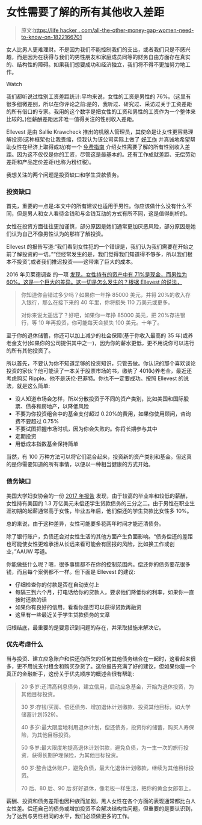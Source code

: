 # 女性需要了解的所有其他收入差距

> 原文:[https://life hacker . com/all-the-other-money-gap-women-need-to-know-on-1822166701](https://lifehacker.com/all-the-other-money-gaps-women-need-to-know-about-1822166701)

女人比男人更难理财。不是因为我们不能控制我们的支出，或者我们只是不感兴趣，而是因为在获得与我们的男性朋友和家庭成员同等的财务自由方面存在真实的、结构性的障碍。如果我们想要成功和经济独立，我们将不得不更加努力地工作。

Watch

我们都听说过性别工资差距统计:平均来说，女性的工资是男性的 76%。(这里有很多细微差别，所以在你评论之前:是的，我听过、研究过、采访过关于工资差距的所有借口的专家。我用的这个数字是把女性的工资和男性的工资作为一个整体来比较的。)但薪酬差距远非唯一值得关注的性别收入差距。

Ellevest 是由 Sallie Krawcheck 推出的机器人管理员，其使命是让女性更容易理解投资(这种框架也让我畏缩，但我认为该公司实际上做了 [好工作](https://www.nerdwallet.com/blog/investing/best-robo-advisors/) 并真诚地希望帮助女性在经济上取得成功)有一个 [免费指南](https://www.ellevest.com/gender-gaps) 介绍女性需要了解的所有性别收入差距。因为这不仅仅是你的工资，尽管这是最基本的。还有工作成就差距、无偿劳动差距和产品定价差距(也称为粉红税)。

我想关注的两个问题是投资缺口和学生贷款债务。

### 投资缺口

首先，重要的一点是:本文中的所有建议也适用于男性。你应该做什么没有什么不同，但是男人和女人看待金钱和与金钱互动的方式有所不同，这是值得剖析的。

女性在投资方面往往更加谨慎，部分原因是她们通常更加厌恶风险，部分原因是她们认为自己不像男性认为的那样了解投资。

Ellevest 的报告写道:“我们看到女性犯的一个错误是，我们认为我们需要在开始之前了解投资的一切。”“但经常发生的是，我们觉得我们知道得不够多，所以我们根本不投资”,或者我们推迟投资——这带来了巨大的成本。

2016 年贝莱德调查 的一项 [发现，女性持有的资产中有 71%是现金，而男性为 60%。这是一个巨大的差异。这一切是怎么发生的？根据 Ellevest 的说法，](https://www.blackrock.com/corporate/en-us/newsroom/press-releases/article/corporate-one/press-releases/blackrock-gender-findings-survey_US)

> 你知道你会错过多少吗？如果你一年挣 85000 美元，并将 20%的收入存入银行，那么在接下来的 40 年里，你将损失 110 万美元或更多。
> 
> 对你来说太遥远了？好吧，如果你一年挣 85000 美元，把 20%存进银行，等 10 年再投资，你可能每天会损失 100 美元。十年了。

至于你的退休储蓄，你还可以加上减少的社会保障(基于你收入最高的 35 年)或养老金支付(如果你的公司提供其中之一)，因为你的薪水更低，更不用说你可以进行的所有其他投资了。

所以首先，不要认为你不知道足够的投资知识，只管去做。你认识的那个喜欢谈论投资的家伙？他可能读了一本关于股票市场的书，缴纳了 401(k)养老金，最近还考虑购买 Ripple。他不是沃伦·巴菲特。你也不一定要成功。按照 Ellevest 的说法，就是这么简单:

*   没人知道市场会怎样，所以分散投资于不同的资产类别，比如美国和国际股票、债券和房地产，以降低风险
*   不要为你投资组合中的基金支付超过 0.20%的费用，如果你使用顾问，咨询费不要超过 0.75%
*   不要试图把握市场时机，因为你会失败的。你将长期参与其中
*   定期投资
*   用低成本指数基金保持简单

当然，有 100 万种方法可以将它们混合起来，投资新的资产类别和基金。但这真的是你需要知道的所有事情，以便以一种相当健康的方式开始。

### **债务缺口**

美国大学妇女协会的一份 [2017 年报告](https://www.aauw.org/2017/09/01/student-debt-through-the-gender-lens/) 发现，由于较高的毕业率和较低的薪酬，女性持有美国约 1.3 万亿美元未偿还学生贷款债务的三分之二。由于男性在职业生涯初期的起薪通常高于女性，毕业五年后，他们偿还的学生贷款比女性多 10%。

总的来说，由于这种差异，女性可能要多花两年时间才能还清债务。

除了银行账户，负债还会对女性生活的其他方面产生负面影响。“债务偿还的差距也可能使女性更难承担从长远来看可能会有回报的风险，比如换工作或创业，”AAUW 写道。

你能做些什么呢？嗯，很多事情都不在你的控制范围内。偿还你的债务要花很多钱，而且每个案例都不一样。但下面是 Ellevest 的建议:

*   仔细检查你的付款是否在自动支付上
*   每隔三到六个月，打电话给你的贷款人，要求他们降低你的利率，如果你一直按时还款的话
*   如果你有良好的信用，看看你是否可以获得贷款再融资
*   这里有一些最近关于学生贷款债务的文章

归根结底，最重要的是要意识到问题的存在，并采取措施来解决它。

### 优先考虑什么

当与投资、建立应急账户和偿还你所欠的任何其他债务结合在一起时，这看起来很多，更不用说支付租金和购买杂货了。这份报告充满了好的建议，但如果你是一个真正的金融新手，这份关于优先顺序的概述会很有帮助:

> 20 多岁:还清高利息债务，建立信用，启动应急基金，开始为退休投资，为其他目标投资。
> 
> 30 岁:存钱/买房、偿还债务、增加退休计划缴款、投资其他目标，如大学储蓄计划(529)。
> 
> 40 多岁:最大限度地利用退休计划，偿还债务，投资你的储蓄，购买人寿保险，为其他目标投资。
> 
> 50 多岁:最大限度地提高退休计划供款，避免负债，为一生一次的旅行投资，获得长期护理保险，为其他目标投资。
> 
> 60 岁:整合退休账户，避免负债，最大化退休计划缴款，继续为其他目标投资。
> 
> 70 后、80 后、90 后:好好退休，像老板一样生活，把你的黄金女郎带上。

薪酬、投资和债务差距也因种族而加剧，黑人女性在各个方面的表现通常都比白人女性差。偿还自己的债务或增加投资不会解决结构性问题，但重要的是要认识到，为了达到与男性相同的水平，我们必须做更多的工作。